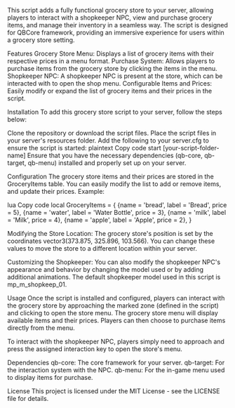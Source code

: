 This script adds a fully functional grocery store to your server, allowing players to interact with a shopkeeper NPC, view and purchase grocery items, and manage their inventory in a seamless way. The script is designed for QBCore framework, providing an immersive experience for users within a grocery store setting.

Features
Grocery Store Menu: Displays a list of grocery items with their respective prices in a menu format.
Purchase System: Allows players to purchase items from the grocery store by clicking the items in the menu.
Shopkeeper NPC: A shopkeeper NPC is present at the store, which can be interacted with to open the shop menu.
Configurable Items and Prices: Easily modify or expand the list of grocery items and their prices in the script.

Installation
To add this grocery store script to your server, follow the steps below:

Clone the repository or download the script files.
Place the script files in your server's resources folder.
Add the following to your server.cfg to ensure the script is started:
plaintext
Copy code
start [your-script-folder-name]
Ensure that you have the necessary dependencies (qb-core, qb-target, qb-menu) installed and properly set up on your server.

Configuration
The grocery store items and their prices are stored in the GroceryItems table. You can easily modify the list to add or remove items, and update their prices. Example:

lua
Copy code
local GroceryItems = {
    {name = 'bread', label = 'Bread', price = 5},
    {name = 'water', label = 'Water Bottle', price = 3},
    {name = 'milk', label = 'Milk', price = 4},
    {name = 'apple', label = 'Apple', price = 2},
}


Modifying the Store Location:
The grocery store's position is set by the coordinates vector3(373.875, 325.896, 103.566). You can change these values to move the store to a different location within your server.

Customizing the Shopkeeper:
You can also modify the shopkeeper NPC's appearance and behavior by changing the model used or by adding additional animations. The default shopkeeper model used in this script is mp_m_shopkeep_01.

Usage
Once the script is installed and configured, players can interact with the grocery store by approaching the marked zone (defined in the script) and clicking to open the store menu. The grocery store menu will display available items and their prices. Players can then choose to purchase items directly from the menu.

To interact with the shopkeeper NPC, players simply need to approach and press the assigned interaction key to open the store's menu.

Dependencies
qb-core: The core framework for your server.
qb-target: For the interaction system with the NPC.
qb-menu: For the in-game menu used to display items for purchase.

License
This project is licensed under the MIT License - see the LICENSE file for details.
